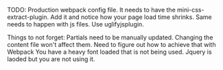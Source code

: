 TODO:
Production webpack config file.
It needs to have the mini-css-extract-plugin.
Add it and notice how your page load time shrinks.
Same needs to happen with js files. Use uglifyjsplugin.

Things to not forget:
        Partials need to be manually updated. Changing the content file won't affect them. Need to figure out how to achieve that with Webpack
        You have a heavy font loaded that is not being used.
        Jquery is laoded but you are not using it.
